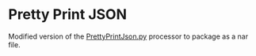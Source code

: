 # Pretty Print JSON

Modified version of the [PrettyPrintJson.py](https://github.com/apache/nifi/blob/main/nifi-extension-bundles/nifi-py4j-extension-bundle/nifi-python-test-extensions/src/main/resources/extensions/PrettyPrintJson.py) processor to package as a nar file.
